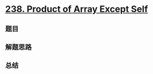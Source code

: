 # [238. Product of Array Except Self](https://leetcode.com/problems/product-of-array-except-self/)

## 题目


## 解题思路


## 总结


